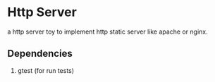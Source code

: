# Http Server

a http server toy to implement http static server like apache or nginx.

## Dependencies
1.  gtest (for run tests)
